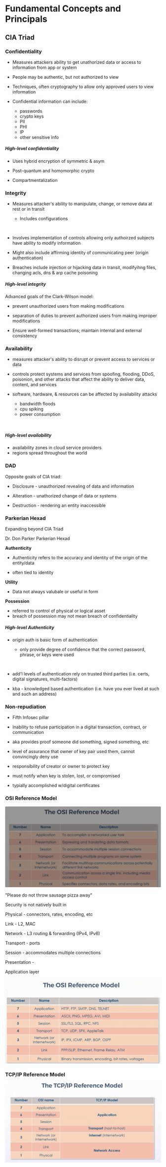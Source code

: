 # Fundamental Concepts and Principals

## CIA Triad

### **Confidentiality**

*  Measures attackers ability to get unathorized data or access to information from app or system

*  People may be authentic, but not authorized to view 
  
*  Techniques, often cryptography to allow only approved users to view information

*  Confidential information can include:
    * passwords
    * crypto keys
    * PII
    * PHI
    * IP
    * other sensitive info

##### High-level confidentiality

* Uses hybrid encryption of symmetric & asym 

* Post-quantum and homomorphic crypto

* Compartmentalization 


### **Integrity**

* Measures attacker's ability to manipulate, change, or remove data at rest or in transit

     * Includes configurations  
<br>

* Involves implementation of controls allowing only authoirzed subjects have ability to modify information

* Might also include affirming identity of communicating peer (origin authentication)

* Breaches include injection or hijacking data in transit, modifyihng files, changing acls, dns & arp cache poisoning


##### High-level integrity

Advanced goals of the Clark-Wilson model:

* prevent unauthorized users from making modifications

* separation of duties to prevent authorized users from making improper modifications

* Ensure well-formed transactions; maintain internal and external consistency


### **Availability**

* measures attacker's ability to disrupt or prevent access to services or data 

* controls protect systems and services from spoofing, flooding, DDoS, poisonion, and other attacks that affect the ability to deliver data, content, and services

* software, hardware, & resources can be affected by availability attacks
    * bandwidth floods
    * cpu spiking
    * power consumption
<br>

##### High-level availability

* availability zones in cloud service providers
* regions spread throughout the world

### **DAD**

Opposite goals of CIA triad:

* Disclosure - unauthorized revealing of data and information

* Alteration - unathorized change of data or systems

* Destruction - rendering an entity inaccessible


### **Parkerian Hexad** 

Expanding beyond CIA Triad

Dr. Don Parker Parkerian Hexad

**Authenticity**

* Authenticity refers to the accuracy and identity of the origin of the entity/data

* often tied to identity


**Utility**

* Data not always valubale or useful in form

**Possession**

* referred to control of physical or logical asset
* breach of possession may not mean breach of confidentiality

##### High-level Authenticity

* origin auth is basic form of authentication

    * only provide degree of confidence that the correct password, phrase, or keys were used  
<br>

* add'l levels of authentication rely on trusted third parties (i.e. certs, digital signatures, multi-factors)

* kba - knowledged based authentication (i.e. have you ever lived at such and such an address)


### **Non-repudiation**

* Fifth Infosec pillar

* Inability to refuse participation in a digital transaction, contract, or communication 

* aka provides proof someone did something, signed something, etc

* level of assurance that owner of key pair used them, cannot convincingly deny use

* responsibility of creator or owner to protect key

* must notify when key is stolen, lost, or compromised

* typially accomplished w/digital certificates


### **OSI Reference Model**

![osi ref model](images/002.01-osi_ref_model.png)  

"Please do not throw sausage pizza away"

Security is not natively built in

Physical - connectors, rates, encoding, etc

Link - L2, MAC

Network - L3 routing & forwarding (IPv4, IPv6)

Transport - ports

Session - accommodates multiple connections

Presentation - 

Application layer 

![osi_protocols](images/002.02-osi_protocols.png)

### **TCP/IP Reference Model**

![tcp_ip model](images/002.03-tcpip_model.png)